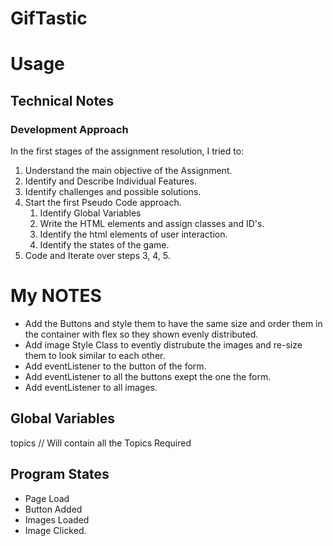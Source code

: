 # GifTastic

# Usage

## Technical Notes
### Development Approach
In the first stages of the assignment resolution, I tried to:

1. Understand the main objective of the Assignment.
2. Identify and Describe Individual Features.
3. Identify challenges and possible solutions.
4. Start the first Pseudo Code approach.
    1. Identify Global Variables
    2. Write the HTML elements and assign classes and ID's.
    3. Identify the html elements of user interaction.
    4. Identify the states of the game.
5. Code and Iterate over steps 3, 4, 5.

# My NOTES

* Add the Buttons and style them to have the same size and order them in the container with flex so they shown evenly distributed.
* Add image Style Class to evently distrubute the images and  re-size them to look similar to each other.
* Add eventListener to the button of the form.
* Add eventListener to all the buttons exept the one the form.
* Add eventListener to all images.

## Global Variables
topics // Will contain all the Topics Required

## Program States
* Page Load
* Button Added
* Images Loaded
* Image Clicked.